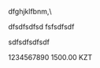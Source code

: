 dfghjklfbnm,\

dfsdfsdfsd
fsfsdfsdf

sdfsdfsdfsdf

<request type="check">
    <account>1234567890</account>
    <amount>1500.00</amount>
    <currency>KZT</currency>
</request>
